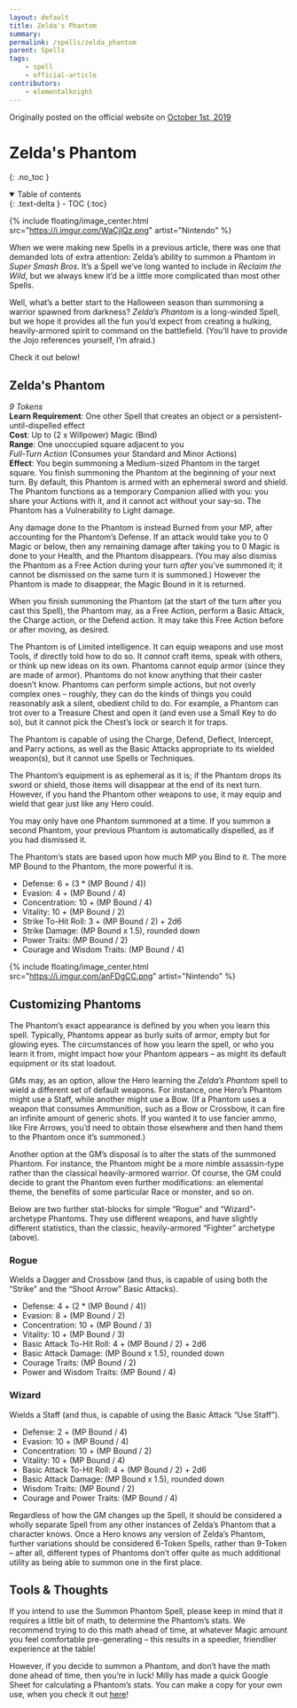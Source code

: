 ```yaml
---
layout: default
title: Zelda's Phantom
summary:
permalink: /spells/zelda_phantom
parent: Spells
tags:
    - spell
    - official-article
contributors:
    - elementalknight
---
```


Originally posted on the official website on [October 1st, 2019](https://reclaimthewild.net/index.php/2019/10/01/new-spell-summon-phantom/)

# Zelda's Phantom
{: .no_toc }

<details open markdown="block">
  <summary>
    Table of contents
  </summary>
  {: .text-delta }
- TOC
{:toc}
</details>

{% include floating/image_center.html src="https://i.imgur.com/WaCjlQz.png" artist="Nintendo" %}

When we were making new Spells in a previous article, there was one that demanded lots of extra attention: Zelda’s ability to summon a Phantom in *Super Smash Bros*. It’s a Spell we’ve long wanted to include in *Reclaim the Wild*, but we always knew it’d be a little more complicated than most other Spells.

Well, what’s a better start to the Halloween season than summoning a warrior spawned from darkness? *Zelda’s Phantom* is a long-winded Spell, but we hope it provides all the fun you’d expect from creating a hulking, heavily-armored spirit to command on the battlefield. (You’ll have to provide the Jojo references yourself, I’m afraid.)

Check it out below!

## Zelda's Phantom

*9 Tokens*  
**Learn Requirement**: One other Spell that creates an object or a persistent-until-dispelled effect  
**Cost**: Up to (2 x Willpower) Magic (Bind)  
**Range**: One unoccupied square adjacent to you  
*Full-Turn Action* (Consumes your Standard and Minor Actions)  
**Effect**: You begin summoning a Medium-sized Phantom in the target square. You finish summoning the Phantom at the beginning of your next turn. By default, this Phantom is armed with an ephemeral sword and shield. The Phantom functions as a temporary Companion allied with you: you share your Actions with it, and it cannot act without your say-so. The Phantom has a Vulnerability to Light damage.

Any damage done to the Phantom is instead Burned from your MP, after accounting for the Phantom’s Defense. If an attack would take you to 0 Magic or below, then any remaining damage after taking you to 0 Magic is done to your Health, and the Phantom disappears. (You may also dismiss the Phantom as a Free Action during your turn *after* you’ve summoned it; it cannot be dismissed on the same turn it is summoned.) However the Phantom is made to disappear, the Magic Bound in it is returned.

When you finish summoning the Phantom (at the start of the turn after you cast this Spell), the Phantom may, as a Free Action, perform a Basic Attack, the Charge action, or the Defend action. It may take this Free Action before or after moving, as desired.

The Phantom is of Limited intelligence. It can equip weapons and use most Tools, if directly told how to do so. It *cannot* craft items, speak with others, or think up new ideas on its own. Phantoms cannot equip armor (since they are made of armor). Phantoms do not know anything that their caster doesn’t know. Phantoms can perform simple actions, but not overly complex ones – roughly, they can do the kinds of things you could reasonably ask a silent, obedient child to do. For example, a Phantom can trot over to a Treasure Chest and open it (and even use a Small Key to do so), but it cannot pick the Chest’s lock or search it for traps.

The Phantom is capable of using the Charge, Defend, Deflect, Intercept, and Parry actions, as well as the Basic Attacks appropriate to its wielded weapon(s), but it cannot use Spells or Techniques.

The Phantom’s equipment is as ephemeral as it is; if the Phantom drops its sword or shield, those items will disappear at the end of its next turn. However, if you hand the Phantom other weapons to use, it may equip and wield that gear just like any Hero could.

You may only have one Phantom summoned at a time. If you summon a second Phantom, your previous Phantom is automatically dispelled, as if you had dismissed it.

The Phantom’s stats are based upon how much MP you Bind to it. The more MP Bound to the Phantom, the more powerful it is.

* Defense: 6 + (3 * (MP Bound / 4))
* Evasion: 4 + (MP Bound / 4)
* Concentration: 10 + (MP Bound / 4)
* Vitality: 10 + (MP Bound / 2)
* Strike To-Hit Roll: 3 + (MP Bound / 2) + 2d6
* Strike Damage: (MP Bound x 1.5), rounded down
* Power Traits: (MP Bound / 2)
* Courage and Wisdom Traits: (MP Bound / 4)

{% include floating/image_center.html src="https://i.imgur.com/anFDgCC.png" artist="Nintendo" %}

## Customizing Phantoms

The Phantom’s exact appearance is defined by you when you learn this spell. Typically, Phantoms appear as burly suits of armor, empty but for glowing eyes. The circumstances of how you learn the spell, or who you learn it from, might impact how your Phantom appears – as might its default equipment or its stat loadout.

GMs may, as an option, allow the Hero learning the *Zelda’s Phantom* spell to wield a different set of default weapons. For instance, one Hero’s Phantom might use a Staff, while another might use a Bow. (If a Phantom uses a weapon that consumes Ammunition, such as a Bow or Crossbow, it can fire an infinite amount of generic shots. If you wanted it to use fancier ammo, like Fire Arrows, you’d need to obtain those elsewhere and then hand them to the Phantom once it’s summoned.)

Another option at the GM’s disposal is to alter the stats of the summoned Phantom. For instance, the Phantom might be a more nimble assassin-type rather than the classical heavily-armored warrior. Of course, the GM could decide to grant the Phantom even further modifications: an elemental theme, the benefits of some particular Race or monster, and so on.

Below are two further stat-blocks for simple “Rogue” and “Wizard”-archetype Phantoms. They use different weapons, and have slightly different statistics, than the classic, heavily-armored “Fighter” archetype (above).

### Rogue

Wields a Dagger and Crossbow (and thus, is capable of using both the “Strike” and the “Shoot Arrow” Basic Attacks).

* Defense: 4 + (2 * (MP Bound / 4))
* Evasion: 8 + (MP Bound / 2)
* Concentration: 10 + (MP Bound / 3)
* Vitality: 10 + (MP Bound / 3)
* Basic Attack To-Hit Roll: 4 + (MP Bound / 2) + 2d6
* Basic Attack Damage: (MP Bound x 1.5), rounded down
* Courage Traits: (MP Bound / 2)
* Power and Wisdom Traits: (MP Bound / 4)

### Wizard

Wields a Staff (and thus, is capable of using the Basic Attack “Use Staff”).

* Defense: 2 + (MP Bound / 4)
* Evasion: 10 + (MP Bound / 4)
* Concentration: 10 + (MP Bound / 2)
* Vitality: 10 + (MP Bound / 4)
* Basic Attack To-Hit Roll: 4 + (MP Bound / 2) + 2d6
* Basic Attack Damage: (MP Bound x 1.5), rounded down
* Wisdom Traits: (MP Bound / 2)
* Courage and Power Traits: (MP Bound / 4)

Regardless of how the GM changes up the Spell, it should be considered a wholly separate Spell from any other instances of Zelda’s Phantom that a character knows. Once a Hero knows any version of Zelda’s Phantom, further variations should be considered 6-Token Spells, rather than 9-Token – after all, different types of Phantoms don’t offer quite as much additional utility as being able to summon one in the first place.

## Tools & Thoughts

If you intend to use the Summon Phantom Spell, please keep in mind that it requires a little bit of math, to determine the Phantom’s stats. We recommend trying to do this math ahead of time, at whatever Magic amount you feel comfortable pre-generating – this results in a speedier, friendlier experience at the table!

However, if you decide to summon a Phantom, and don’t have the math done ahead of time, then you’re in luck! Milly has made a quick Google Sheet for calculating a Phantom’s stats. You can make a copy for your own use, when you check it out [here](https://docs.google.com/spreadsheets/d/1ALSzJ5EHhlv51tMWYxt-O_VcrNeIlCLsY00UrST2FBE/edit#gid=0)!